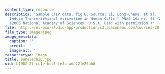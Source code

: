 ```yaml
---
content_type: resource
description: 'Sample ChIP data, fig 6. Source: Li, Long-Cheng, et al. "Small dsRNAs
  Induce Transcriptional Activation in Human Cells." PNAS 103 no. 46 (2006): 17337-42.
  (2006 National Academy of Sciences, U.S.A. Used with permission.)'
file: https://ol-ocw-studio-app-production.s3.amazonaws.com/courses/20-109-laboratory-fundamentals-in-biological-engineering-fall-2007/b1902f27cc1ebec8fe3cada22fe26bb8_samplechip.jpg
file_type: image/jpeg
image_metadata:
  caption: ''
  credit: ''
  image-alt: ''
resourcetype: Image
title: samplechip.jpg
uid: b1902f27-cc1e-bec8-fe3c-ada22fe26bb8
---
```

